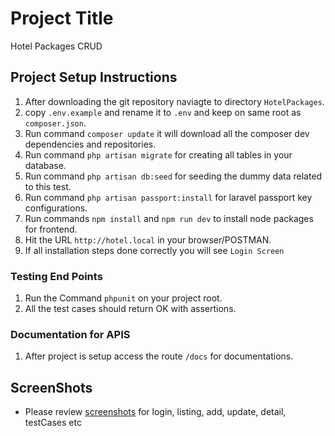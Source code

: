 # Project Title

Hotel Packages CRUD

## Project Setup Instructions

1. After downloading the git repository naviagte to directory `HotelPackages`.
2. copy `.env.example` and rename it to `.env` and keep on same root as `composer.json`.
4. Run command `composer update` it will download all the composer dev dependencies and repositories.
5. Run command `php artisan migrate` for creating all tables in your database.
6. Run command `php artisan db:seed` for seeding the dummy data related to this test.
7. Run command `php artisan passport:install` for laravel passport key configurations.
8. Run commands `npm install` and `npm run dev` to install node packages for frontend.
7. Hit the URL `http://hotel.local` in your browser/POSTMAN.
9. If all installation steps done correctly you will see `Login Screen`

### Testing End Points

1. Run the Command `phpunit` on your project root.
5. All the test cases should return OK with assertions.

### Documentation for APIS

1. After project is setup access the route `/docs` for documentations.

## ScreenShots

* Please review [screenshots](https://github.com/faisalsiddiq87/HotelPackages/tree/master/screenshots) for login, listing, add, update, detail, testCases etc